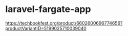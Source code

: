 # laravel-fargate-app

https://techbookfest.org/product/6602600696774656?productVariantID=5199025710039040
